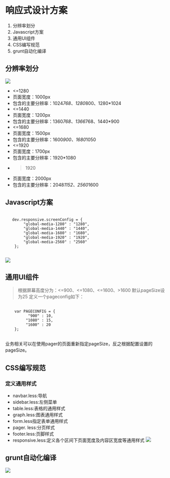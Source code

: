 响应式设计方案
=======
1. 分辨率划分
2. Javascript方案
3. 通用UI组件
4. CSS编写规范
5. grunt自动化编译

分辨率划分
-----------------
![](http://d.pcs.baidu.com/thumbnail/c4c51b65ca6afa04900f77a694dc276e?fid=774302184-250528-593861192401403&time=1418900400&rt=sh&sign=FDTAER-DCb740ccc5511e5e8fedcff06b081203-afkjgbkhWl%2F1k3lW5yJcxx6Syvo%3D&expires=2h&prisign=unkown&chkv=0&chkbd=0&chkpc=&size=c850_u580&quality=100 "")
+ <=1280
 + 页面宽度：1000px
 + 包含的主要分辨率：1024*768、1280*800、1280*1024
+ <=1440
 + 页面宽度：1200px
 + 包含的主要分辨率：1360*768、1366*768、1440*900
+ <=1680
 + 页面宽度：1500px
 + 包含的主要分辨率：1600*900、1680*1050
+ <=1920
 + 页面宽度：1700px
 + 包含的主要分辨率：1920*1080
+ >1920
 + 页面宽度：2000px
 + 包含的主要分辨率：2048*1152、2560*1600

Javascript方案
-----------------
<pre>
 <code>
   dev.responsive.screenConfig = {
        "global-media-1280" : "1280",
        "global-media-1440" : "1440",
        "global-media-1680" : "1680",
        "global-media-1920" : "1920",
        "global-media-2560" : "2560"
    };
 </code>
</pre>
 
![](http://d.pcs.baidu.com/thumbnail/3bb643bb649c40593b6b26178e8422b7?fid=774302184-250528-421403417141004&time=1418900400&rt=sh&sign=FDTAER-DCb740ccc5511e5e8fedcff06b081203-K%2BERrDISAoHukzg6MzPqDAai77Y%3D&expires=2h&prisign=unkown&chkv=0&chkbd=0&chkpc=&size=c850_u580&quality=100 "")

通用UI组件
-----------------
> 根据屏幕高度分为：<=900、<=1080、<=1600、>1600
> 默认pageSize设为25
> 定义一个pageconfig如下：

<pre>
 <code>
    var PAGECONFIG = {
          "900" : 10,
         "1080" : 15,
         "1600" : 20
    };
 </code>
</pre>
业务相关可以在使用pager的页面重新指定pageSize，反之根据配置设置的pageSize。

CSS编写规范
-----------------
### 定义通用样式 ######
* navbar.less:导航
* sidebar.less:左侧菜单
* table.less:表格的通用样式
* graph.less:图表通用样式
* form.less指定表单通用样式
* pager. less:分页样式
* footer.less:页脚样式
* responsive.less:定义各个区间下页面宽度及内容区宽度等通用样式
![](http://d.pcs.baidu.com/thumbnail/d49e2cf98d2762377fed23f730ff10e4?fid=774302184-250528-289959640975567&time=1418900400&rt=sh&sign=FDTAER-DCb740ccc5511e5e8fedcff06b081203-%2FRYZ3DxYqG%2BCO%2BohxIQ%2BARbWaLA%3D&expires=2h&prisign=unkown&chkv=0&chkbd=0&chkpc=&size=c850_u580&quality=100 "")

grunt自动化编译
-----------------
![](http://d.pcs.baidu.com/thumbnail/7d5e32cb7b36a8bc44440c351712bab1?fid=774302184-250528-1028679028203381&time=1418900400&rt=sh&sign=FDTAER-DCb740ccc5511e5e8fedcff06b081203-uGHW0wCK1qK1NZDnOewUFN6UQXY%3D&expires=2h&prisign=unkown&chkv=0&chkbd=0&chkpc=&size=c850_u580&quality=100 "")
